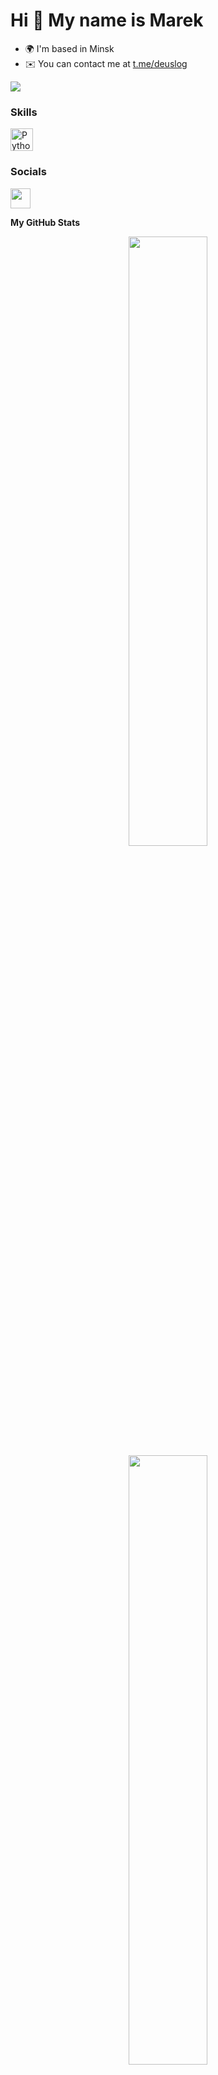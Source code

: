 Hi 👋 My name is Marek
======================

* 🌍  I'm based in Minsk
* ✉️  You can contact me at [t.me/deuslog](mailto:t.me/deuslog)

<a href="https://www.github.com/orionhiro" target="_blank" rel="noreferrer"><img
src="https://img.shields.io/github/followers/orionhiro?logo=github&style=for-the-badge&color=0891b2&labelColor=1c1917" /></a>
### Skills

<p align="left">
<a href="https://www.python.org/" target="_blank" rel="noreferrer"><img src="https://raw.githubusercontent.com/danielcranney/readme-generator/main/public/icons/skills/python-colored.svg" width="36" height="36" alt="Python" /></a>
</p>

### Socials

<p align="left"> <a href="https://www.github.com/orionhiro" target="_blank" rel="noreferrer"> <picture> <source media="(prefers-color-scheme: dark)" srcset="https://raw.githubusercontent.com/danielcranney/readme-generator/main/public/icons/socials/github-dark.svg" /> <source media="(prefers-color-scheme: light)" srcset="https://raw.githubusercontent.com/danielcranney/readme-generator/main/public/icons/socials/github.svg" /> <img src="https://raw.githubusercontent.com/danielcranney/readme-generator/main/public/icons/socials/github.svg" width="32" height="32" /> </picture> </a></p>
<b>My GitHub Stats</b>
<p align="center">
  <img height="50%" width="auto" src ="https://github-readme-stats.vercel.app/api?username=orionhiro&show_icons=true&count_private=true&text_color=FFFFFFFF&icon_color=FFEA00&hide_border=true&hide=issues,contribs&bg_color=000000&title_color=FFEA00">
  <img height="50%" width="auto" src ="https://github-readme-stats.vercel.app/api/top-langs/?username=orionhiro&layout=compact&hide_border=true&text_color=FFFFFFFF&icon_color=FFEA00&bg_color=000000&title_color=FFEA00&langs_count=6">
</p>
